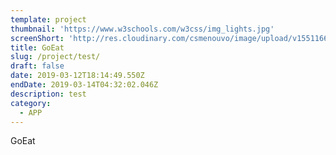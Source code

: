 ```yaml
---
template: project
thumbnail: 'https://www.w3schools.com/w3css/img_lights.jpg'
screenShort: 'http://res.cloudinary.com/csmenouvo/image/upload/v1551166036/75.jpg'
title: GoEat
slug: /project/test/
draft: false
date: 2019-03-12T18:14:49.550Z
endDate: 2019-03-14T04:32:02.046Z
description: test
category:
  - APP
---
```


GoEat
